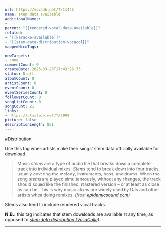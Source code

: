```yaml
---
url: https://vocadb.net/T/11445
name: stem data available
additionalNames: 
- 
parent: "[[rendered-vocal-data-available]]"
related:
- "[[karaoke-available]]"
- "[[stem-data-distribution-vocacol]]"
mappedNicoTags:

newTargets:
- song
commentCount: 0
createDate: 2025-03-23T17:43:26.73
status: Draft
albumCount: 0
artistCount: 0
eventCount: 0
eventSeriesCount: 0
followerCount: 0
songListCount: 0
songCount: 21
links: 
- https://utaitedb.net/T/2985
picture: false
descriptionLength: 851
---
```


#Distribution

Use this tag when artists make their songs' stem data officially available for download.

> Music _stems_ are a type of audio file that breaks down a complete track into individual mixes. _Stems_ tend to break down into four tracks, usually covering the melody, instruments, bass, and drums.
When the song _stems_ are played simultaneously, without any changes, the track should sound like the finished, mastered version – or at least as close as can be. This is why music _stems_ are widely used by DJs and other artists when doing remixes.
_(from [epidemicsound.com](https://www.epidemicsound.com/blog/what-are-stems-in-music-production/))_

Stems also tend to include rendered vocal tracks.

__N.B.:__ this tag indicates that stem downloads are available at any time, as opposed to _[stem data distribution (VocaColle)](https://vocadb.net/T/9534)_.

---

